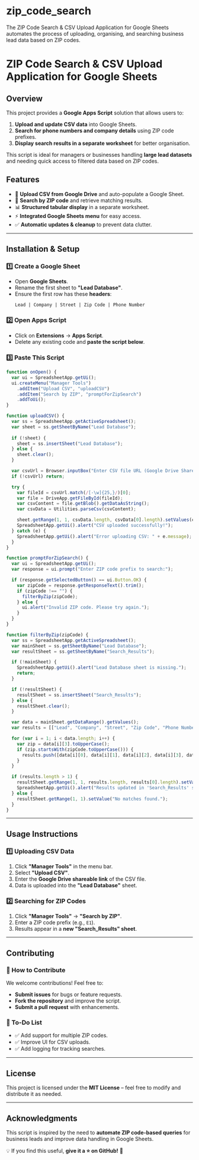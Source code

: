# zip_code_search
The ZIP Code Search &amp; CSV Upload Application for Google Sheets automates the process of uploading, organising, and searching business lead data based on ZIP codes.


# **ZIP Code Search & CSV Upload Application for Google Sheets**

## **Overview**
This project provides a **Google Apps Script** solution that allows users to:
1. **Upload and update CSV data** into Google Sheets.
2. **Search for phone numbers and company details** using ZIP code prefixes.
3. **Display search results in a separate worksheet** for better organisation.

This script is ideal for managers or businesses handling **large lead datasets** and needing quick access to filtered data based on ZIP codes.

## **Features**
- 📂 **Upload CSV from Google Drive** and auto-populate a Google Sheet.
- 🔎 **Search by ZIP code** and retrieve matching results.
- 📊 **Structured tabular display** in a separate worksheet.
- ⚡ **Integrated Google Sheets menu** for easy access.
- ✅ **Automatic updates & cleanup** to prevent data clutter.

---

## **Installation & Setup**

### **1️⃣ Create a Google Sheet**
- Open **Google Sheets**.
- Rename the first sheet to **"Lead Database"**.
- Ensure the first row has these **headers**:
  ```plaintext
  Lead | Company | Street | Zip Code | Phone Number
  ```

### **2️⃣ Open Apps Script**
- Click on **Extensions** → **Apps Script**.
- Delete any existing code and **paste the script below**.

### **3️⃣ Paste This Script**
```javascript
function onOpen() {
  var ui = SpreadsheetApp.getUi();
  ui.createMenu("Manager Tools")
    .addItem("Upload CSV", "uploadCSV")
    .addItem("Search by ZIP", "promptForZipSearch")
    .addToUi();
}

function uploadCSV() {
  var ss = SpreadsheetApp.getActiveSpreadsheet();
  var sheet = ss.getSheetByName("Lead Database");
  
  if (!sheet) {
    sheet = ss.insertSheet("Lead Database");
  } else {
    sheet.clear();
  }

  var csvUrl = Browser.inputBox("Enter CSV file URL (Google Drive Shareable Link):");
  if (!csvUrl) return;

  try {
    var fileId = csvUrl.match(/[-\w]{25,}/)[0];
    var file = DriveApp.getFileById(fileId);
    var csvContent = file.getBlob().getDataAsString();
    var csvData = Utilities.parseCsv(csvContent);

    sheet.getRange(1, 1, csvData.length, csvData[0].length).setValues(csvData);
    SpreadsheetApp.getUi().alert("CSV uploaded successfully!");
  } catch (e) {
    SpreadsheetApp.getUi().alert("Error uploading CSV: " + e.message);
  }
}

function promptForZipSearch() {
  var ui = SpreadsheetApp.getUi();
  var response = ui.prompt("Enter ZIP code prefix to search:");

  if (response.getSelectedButton() == ui.Button.OK) {
    var zipCode = response.getResponseText().trim();
    if (zipCode !== "") {
      filterByZip(zipCode);
    } else {
      ui.alert("Invalid ZIP code. Please try again.");
    }
  }
}

function filterByZip(zipCode) {
  var ss = SpreadsheetApp.getActiveSpreadsheet();
  var mainSheet = ss.getSheetByName("Lead Database");
  var resultSheet = ss.getSheetByName("Search_Results");

  if (!mainSheet) {
    SpreadsheetApp.getUi().alert("Lead Database sheet is missing.");
    return;
  }

  if (!resultSheet) {
    resultSheet = ss.insertSheet("Search_Results");
  } else {
    resultSheet.clear();
  }

  var data = mainSheet.getDataRange().getValues();
  var results = [["Lead", "Company", "Street", "Zip Code", "Phone Number"]];

  for (var i = 1; i < data.length; i++) {
    var zip = data[i][3].toUpperCase();
    if (zip.startsWith(zipCode.toUpperCase())) {
      results.push([data[i][0], data[i][1], data[i][2], data[i][3], data[i][4]]);
    }
  }

  if (results.length > 1) {
    resultSheet.getRange(1, 1, results.length, results[0].length).setValues(results);
    SpreadsheetApp.getUi().alert("Results updated in 'Search_Results' sheet.");
  } else {
    resultSheet.getRange(1, 1).setValue("No matches found.");
  }
}
```

---

## **Usage Instructions**

### **1️⃣ Uploading CSV Data**
1. Click **"Manager Tools"** in the menu bar.
2. Select **"Upload CSV"**.
3. Enter the **Google Drive shareable link** of the CSV file.
4. Data is uploaded into the **"Lead Database"** sheet.

### **2️⃣ Searching for ZIP Codes**
1. Click **"Manager Tools"** → **"Search by ZIP"**.
2. Enter a ZIP code prefix (e.g., `E1`).
3. Results appear in a **new "Search_Results" sheet**.

---

## **Contributing**
### **🔧 How to Contribute**
We welcome contributions! Feel free to:
- **Submit issues** for bugs or feature requests.
- **Fork the repository** and improve the script.
- **Submit a pull request** with enhancements.

### **📝 To-Do List**
- ✅ Add support for multiple ZIP codes.
- ✅ Improve UI for CSV uploads.
- ✅ Add logging for tracking searches.

---

## **License**
This project is licensed under the **MIT License** – feel free to modify and distribute it as needed.

---

## **Acknowledgments**
This script is inspired by the need to **automate ZIP code-based queries** for business leads and improve data handling in Google Sheets.

💡 If you find this useful, **give it a ⭐ on GitHub!** 🚀

